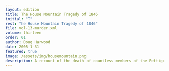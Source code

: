 ```yaml
---
layout: edition
title: The House Mountain Tragedy of 1846
initial: "T"
rest: "he House Mountain Tragedy of 1846"
file: vol-13-murder.xml
volume: thirteen
order: 01
author: Doug Harwood
date: 2005-1-31
featured: true
image: /assets/img/housemountain.png
description: A recount of the death of countless members of the Pettigrew family in 1846 and the posibility of a murder.
---
```

